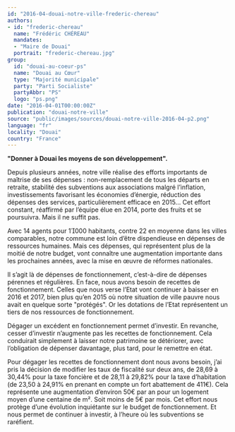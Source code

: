 ```yaml
---
id: "2016-04-douai-notre-ville-frederic-chereau"
authors:
- id: "frederic-chereau"
  name: "Frédéric CHÉREAU"
  mandates: 
  - "Maire de Douai"
  portrait: "frederic-chereau.jpg"
group:
  id: "douai-au-coeur-ps"
  name: "Douai au Cœur"
  type: "Majorité municipale"
  party: "Parti Socialiste"
  partyAbbr: "PS"
  logo: "ps.png"
date: "2016-04-01T00:00:00Z"
publication: "douai-notre-ville"
source: "public/images/sources/douai-notre-ville-2016-04-p2.png"
language: "fr"
locality: "Douai"
country: "France"
---
```


**"Donner à Douai les moyens de son développement".**

Depuis plusieurs années, notre ville réalise des efforts importants de maîtrise de ses dépenses : non-remplacement de tous les départs en retraite, stabilité des subventions aux associations malgré l’inflation, investissements favorisant les économies d’énergie, réduction des dépenses des services, particulièrement efficace en 2015… Cet effort constant, réaffirmé par l’équipe élue en 2014, porte des fruits et se poursuivra. Mais il ne suffit pas.

Avec 14 agents pour 1000 habitants, contre 22 en moyenne dans les villes comparables, notre commune est loin d’être dispendieuse en dépenses de ressources humaines. Mais ces dépenses, qui représentent plus de la moitié de notre budget, vont connaître une augmentation importante dans les prochaines années, avec la mise en œuvre de réformes nationales.

Il s’agit là de dépenses de fonctionnement, c’est-à-dire de dépenses pérennes et régulières. En face, nous avons besoin de recettes de fonctionnement. Celles que nous verse l’Etat vont continuer à baisser en 2016 et 2017, bien plus qu’en 2015 où notre situation de ville pauvre nous avait en quelque sorte "protégés". Or les dotations de l’Etat représentent un tiers de nos ressources de fonctionnement.

Dégager un excédent en fonctionnement permet d’investir. En revanche, cesser d’investir n’augmente pas les recettes de fonctionnement. Cela conduirait simplement à laisser notre patrimoine se détériorer, avec l’obligation de dépenser davantage, plus tard, pour le remettre en état.

Pour dégager les recettes de fonctionnement dont nous avons besoin, j’ai pris la décision de modifier les taux de fiscalité sur deux ans, de 28,69 à 30,44% pour la taxe foncière et de 28,11 à 29,82% pour la taxe d’habitation (de 23,50 à 24,91% en prenant en compte un fort abattement de 411€). Cela représente une augmentation d’environ 50€ par an pour un logement moyen d’une centaine de m². Soit moins de 5€ par mois. Cet effort nous protège d’une évolution inquiétante sur le budget de fonctionnement. Et nous permet de continuer à investir, à l’heure où les subventions se raréfient.
